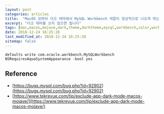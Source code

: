 ```yaml
---
layout: post
categories: articles
title:  "MacOS 모하비 다크 테마에서 MySQL Workbench 색깔이 정상적으로 나오게 하는 법"
excerpt: "다크 테마를 쓰지 않으면 됩니다"
tags: [mac,macos,mojave,dark,theme,darktheme,mysql,workbench,color,workaround,맥,맥os,모하비,다크,테마,다크테마,워크벤치,색상,우회,해법]
date: 2018-12-24 16:25:28
last_modified_at: 2018-12-24 16:25:28
sitemap: false
---
```


```
defaults write com.oracle.workbench.MySQLWorkbench NSRequiresAquaSystemAppearance -bool yes
```

## Reference

* [https://bugs.mysql.com/bug.php?id=92902](https://bugs.mysql.com/bug.php?id=92902)
* [https://www.tekrevue.com/tip/exclude-app-dark-mode-macos-mojave/](https://www.tekrevue.com/tip/exclude-app-dark-mode-macos-mojave/)
